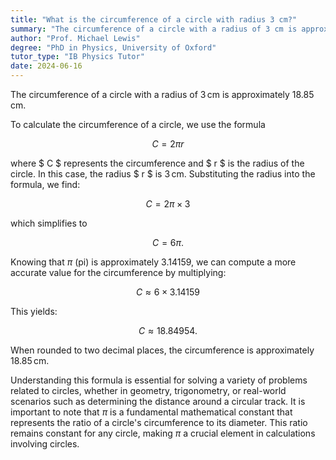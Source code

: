 ```yaml
---
title: "What is the circumference of a circle with radius 3 cm?"
summary: "The circumference of a circle with a radius of 3 cm is approximately 18.85 cm."
author: "Prof. Michael Lewis"
degree: "PhD in Physics, University of Oxford"
tutor_type: "IB Physics Tutor"
date: 2024-06-16
---
```


The circumference of a circle with a radius of $3 \, \text{cm}$ is approximately $18.85 \, \text{cm}$.

To calculate the circumference of a circle, we use the formula

$$ C = 2\pi r $$

where $ C $ represents the circumference and $ r $ is the radius of the circle. In this case, the radius $ r $ is $3 \, \text{cm}$. Substituting the radius into the formula, we find:

$$ C = 2\pi \times 3 $$

which simplifies to 

$$ C = 6\pi. $$

Knowing that $\pi$ (pi) is approximately $3.14159$, we can compute a more accurate value for the circumference by multiplying:

$$ C \approx 6 \times 3.14159 $$

This yields:

$$ C \approx 18.84954. $$

When rounded to two decimal places, the circumference is approximately $18.85 \, \text{cm}$.

Understanding this formula is essential for solving a variety of problems related to circles, whether in geometry, trigonometry, or real-world scenarios such as determining the distance around a circular track. It is important to note that $\pi$ is a fundamental mathematical constant that represents the ratio of a circle's circumference to its diameter. This ratio remains constant for any circle, making $\pi$ a crucial element in calculations involving circles.
    